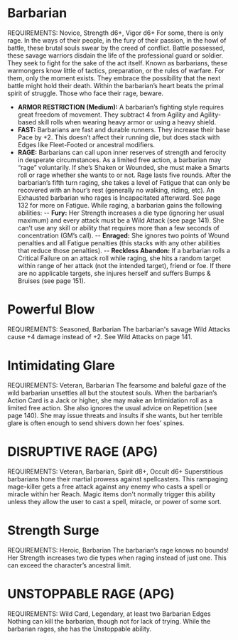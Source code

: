 # Barbarian
REQUIREMENTS: Novice, Strength d6+, Vigor d6+
For some, there is only rage. In the ways of their people, in the fury of their passion, in the howl of battle, these brutal souls swear by the creed of conflict. Battle possessed, these savage warriors disdain the life of the professional guard or soldier. They seek to fight for the sake of the act itself. Known as barbarians, these warmongers know little of tactics, preparation, or the rules of warfare. For them, only the moment exists. They embrace the possibility that the next battle might hold their death. Within the barbarian’s heart beats the primal spirit of struggle. Those who face their rage, beware.
 -  **ARMOR RESTRICTION (Medium):** A barbarian’s fighting style requires great freedom of movement. They subtract 4 from Agility and Agility-based skill rolls when wearing heavy armor or using a heavy shield.
 -  **FAST:** Barbarians are fast and durable runners. They increase their base Pace by +2. This doesn’t affect their running die, but does stack with Edges like Fleet-Footed or ancestral modifiers.
 - **RAGE:** Barbarians can call upon inner reserves of strength and ferocity in desperate circumstances. As a limited free action, a barbarian may “rage” voluntarily. If she’s Shaken or Wounded, she must make a Smarts roll or rage whether she wants to or not.
Rage lasts five rounds. After the barbarian’s fifth turn raging, she takes a level of Fatigue that can only be recovered with an hour’s rest (generally no walking, riding, etc). An Exhausted barbarian who rages is Incapacitated afterward. See page 132 for more on Fatigue.
While raging, a barbarian gains the following abilities:
 -- **Fury:** Her Strength increases a die type (ignoring her usual maximum) and every attack must be a Wild Attack (see page 141). She can’t use any skill or ability that requires more than a few seconds of concentration (GM’s call).
 --  **Enraged:** She ignores two points of Wound penalties and all Fatigue penalties (this stacks with any other abilities that reduce those penalties).
  --  **Reckless Abandon:** If a barbarian rolls a Critical Failure on an attack roll while raging, she hits a random target within range of her attack (not the intended target), friend or foe. If there are no applicable targets, she injures herself and suffers Bumps & Bruises (see page 151).
  
# Powerful Blow
REQUIREMENTS: Seasoned, Barbarian
The barbarian's savage Wild Attacks cause +4 damage instead of +2. See Wild Attacks on page 141.

# Intimidating Glare
REQUIREMENTS: Veteran, Barbarian
The fearsome and baleful gaze of the wild barbarian unsettles all but the stoutest souls. When the barbarian’s Action Card is a Jack or higher, she may make an Intimidation roll as a limited free action. She also ignores the usual advice on Repetition (see page 140). She may issue threats and insults if she wants, but her terrible glare is often enough to send shivers down her foes' spines. 

# DISRUPTIVE RAGE (APG)
REQUIREMENTS: Veteran, Barbarian, Spirit d8+, Occult d6+
Superstitious barbarians hone their martial prowess against spellcasters. This rampaging mage-killer gets a free attack against any enemy who casts a spell or miracle within her Reach.
Magic items don't normally trigger this ability unless they allow the user to cast a spell, miracle, or power of some sort.

# Strength Surge
REQUIREMENTS: Heroic, Barbarian
The barbarian’s rage knows no bounds! Her Strength increases two die types when raging instead of just one. This can exceed the character’s ancestral limit. 

# UNSTOPPABLE RAGE (APG)
REQUIREMENTS: Wild Card, Legendary, at least two Barbarian Edges
Nothing can kill the barbarian, though not for lack of trying. While the barbarian rages, she has the Unstoppable ability.
